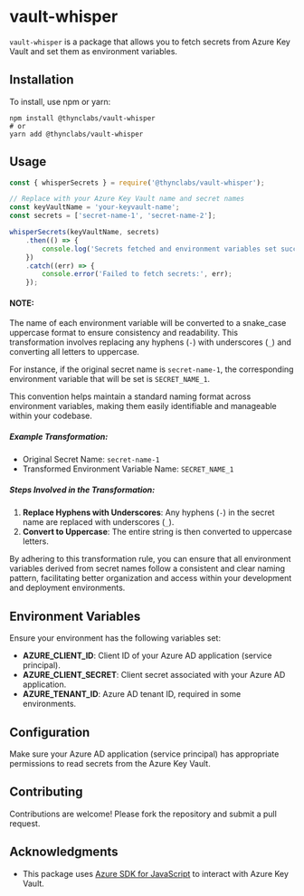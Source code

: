 # vault-whisper
`vault-whisper` is a package that allows you to fetch secrets from Azure Key Vault and set them as environment variables.

## Installation
To install, use npm or yarn:
```shell
npm install @thynclabs/vault-whisper
# or
yarn add @thynclabs/vault-whisper
```

## Usage
```js
const { whisperSecrets } = require('@thynclabs/vault-whisper');

// Replace with your Azure Key Vault name and secret names
const keyVaultName = 'your-keyvault-name';
const secrets = ['secret-name-1', 'secret-name-2'];

whisperSecrets(keyVaultName, secrets)
    .then(() => {
        console.log('Secrets fetched and environment variables set successfully.');
    })
    .catch((err) => {
        console.error('Failed to fetch secrets:', err);
    });
```

#### NOTE:
The name of each environment variable will be converted to a snake_case uppercase format to ensure consistency and readability. This transformation involves replacing any hyphens (`-`) with underscores (`_`) and converting all letters to uppercase.

For instance, if the original secret name is `secret-name-1`, the corresponding environment variable that will be set is `SECRET_NAME_1`.

This convention helps maintain a standard naming format across environment variables, making them easily identifiable and manageable within your codebase.

##### Example Transformation:

-   Original Secret Name: `secret-name-1`
-   Transformed Environment Variable Name: `SECRET_NAME_1`

##### Steps Involved in the Transformation:

1.  **Replace Hyphens with Underscores**: Any hyphens (`-`) in the secret name are replaced with underscores (`_`).
2.  **Convert to Uppercase**: The entire string is then converted to uppercase letters.

By adhering to this transformation rule, you can ensure that all environment variables derived from secret names follow a consistent and clear naming pattern, facilitating better organization and access within your development and deployment environments.

## Environment Variables
Ensure your environment has the following variables set:

-   **AZURE_CLIENT_ID**: Client ID of your Azure AD application (service principal).
-   **AZURE_CLIENT_SECRET**: Client secret associated with your Azure AD application.
-   **AZURE_TENANT_ID**: Azure AD tenant ID, required in some environments.

## Configuration

Make sure your Azure AD application (service principal) has appropriate permissions to read secrets from the Azure Key Vault.

## Contributing

Contributions are welcome! Please fork the repository and submit a pull request.

## Acknowledgments

-   This package uses [Azure SDK for JavaScript](https://github.com/Azure/azure-sdk-for-js) to interact with Azure Key Vault.

